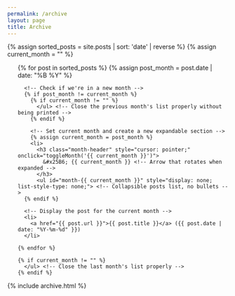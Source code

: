 ```yaml
---
permalink: /archive
layout: page
title: Archive
---
```


<div class="post">

  {% assign sorted_posts = site.posts | sort: 'date' | reverse %}
  {% assign current_month = "" %}

  <ul style="list-style-type: none;"> <!-- Remove bullets for the months -->
    {% for post in sorted_posts %}
      {% assign post_month = post.date | date: "%B %Y" %}
      
      <!-- Check if we're in a new month -->
      {% if post_month != current_month %}
        {% if current_month != "" %}
          </ul> <!-- Close the previous month's list properly without being printed -->
        {% endif %}
        
        <!-- Set current month and create a new expandable section -->
        {% assign current_month = post_month %}
        <li>
          <h3 class="month-header" style="cursor: pointer;" onclick="toggleMonth('{{ current_month }}')">
            &#x25B6; {{ current_month }} <!-- Arrow that rotates when expanded -->
          </h3>
          <ul id="month-{{ current_month }}" style="display: none; list-style-type: none;"> <!-- Collapsible posts list, no bullets -->
      {% endif %}
      
      <!-- Display the post for the current month -->
      <li>
        <a href="{{ post.url }}">{{ post.title }}</a> ({{ post.date | date: "%Y-%m-%d" }})
      </li>
      
    {% endfor %}
    
    {% if current_month != "" %}
      </ul> <!-- Close the last month's list properly -->
    {% endif %}
  </ul> <!-- Close the outer <ul> properly -->
</div>

<!-- Add some JavaScript to handle the collapsing/expanding functionality -->
<script>
  function toggleMonth(month) {
    var list = document.getElementById('month-' + month);
    var header = document.querySelector('h3.month-header[onclick="toggleMonth(\'' + month + '\')"]');
    
    if (list.style.display === "none") {
      list.style.display = "block";
      header.innerHTML = "&#x25BC; " + month; // Change to downward arrow
    } else {
      list.style.display = "none";
      header.innerHTML = "&#x25B6; " + month; // Change to right arrow
    }
  }
</script>

<!-- Include the tag archive -->
{% include archive.html %}
